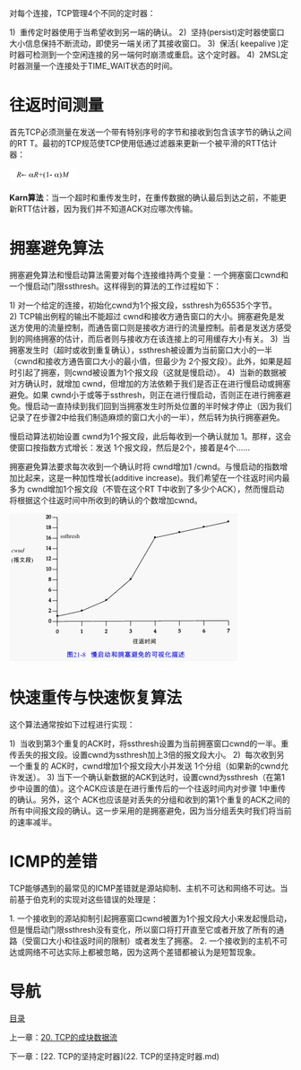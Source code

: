 对每个连接，TCP管理4个不同的定时器：

1)  重传定时器使用于当希望收到另一端的确认。
2)  坚持(persist)定时器使窗口大小信息保持不断流动，即使另一端关闭了其接收窗口。
3)  保活( keepalive )定时器可检测到一个空闲连接的另一端何时崩溃或重启。这个定时器。
4)  2MSL定时器测量一个连接处于TIME_WAIT状态的时间。

# 往返时间测量

首先TCP必须测量在发送一个带有特别序号的字节和接收到包含该字节的确认之间的RT T。最初的TCP规范使TCP使用低通过滤器来更新一个被平滑的RTT估计器：

![](img/chap21/img0.png)

**Karn算法**：当一个超时和重传发生时，在重传数据的确认最后到达之前，不能更新RTT估计器，因为我们并不知道ACK对应哪次传输。

# 拥塞避免算法

拥塞避免算法和慢启动算法需要对每个连接维持两个变量：一个拥塞窗口cwnd和一个慢启动门限ssthresh。这样得到的算法的工作过程如下：

1) 对一个给定的连接，初始化cwnd为1个报文段，ssthresh为65535个字节。
2) TCP输出例程的输出不能超过 cwnd和接收方通告窗口的大小。拥塞避免是发送方使用的流量控制，而通告窗口则是接收方进行的流量控制。前者是发送方感受到的网络拥塞的估计，而后者则与接收方在该连接上的可用缓存大小有关。
3)  当拥塞发生时（超时或收到重复确认），ssthresh被设置为当前窗口大小的一半（cwnd和接收方通告窗口大小的最小值，但最少为 2个报文段）。此外，如果是超时引起了拥塞，则cwnd被设置为1个报文段（这就是慢启动）。
4)  当新的数据被对方确认时，就增加 cwnd，但增加的方法依赖于我们是否正在进行慢启动或拥塞避免。如果 cwnd小于或等于ssthresh，则正在进行慢启动，否则正在进行拥塞避免。慢启动一直持续到我们回到当拥塞发生时所处位置的半时候才停止（因为我们记录了在步骤2中给我们制造麻烦的窗口大小的一半），然后转为执行拥塞避免。
	
慢启动算法初始设置 cwnd为1个报文段，此后每收到一个确认就加 1。那样，这会使窗口按指数方式增长：发送 1个报文段，然后是2个，接着是4个......

拥塞避免算法要求每次收到一个确认时将 cwnd增加1 /cwnd。与慢启动的指数增加比起来，这是一种加性增长(additive increase)。我们希望在一个往返时间内最多为 cwnd增加1个报文段（不管在这个RT T中收到了多少个ACK），然而慢启动将根据这个往返时间中所收到的确认的个数增加cwnd。

![](img/chap21/img1.png)

# 快速重传与快速恢复算法

这个算法通常按如下过程进行实现：

1)  当收到第3个重复的ACK时，将ssthresh设置为当前拥塞窗口cwnd的一半。重传丢失的报文段。设置cwnd为ssthresh加上3倍的报文段大小。
2)  每次收到另一个重复的 ACK时，cwnd增加1个报文段大小并发送 1个分组（如果新的cwnd允许发送）。
3) 当下一个确认新数据的ACK到达时，设置cwnd为ssthresh（在第1步中设置的值）。这个ACK应该是在进行重传后的一个往返时间内对步骤 1中重传的确认。另外，这个 ACK也应该是对丢失的分组和收到的第1个重复的ACK之间的所有中间报文段的确认。这一步采用的是拥塞避免，因为当分组丢失时我们将当前的速率减半。

# ICMP的差错

TCP能够遇到的最常见的ICMP差错就是源站抑制、主机不可达和网络不可达。当前基于伯克利的实现对这些错误的处理是：

1. 一个接收到的源站抑制引起拥塞窗口cwnd被置为1个报文段大小来发起慢启动，但是慢启动门限ssthresh没有变化，所以窗口将打开直至它或者开放了所有的通路（受窗口大小和往返时间的限制）或者发生了拥塞。
2. 一个接收到的主机不可达或网络不可达实际上都被忽略，因为这两个差错都被认为是短暂现象。

# 导航

[目录](README.md)

上一章：[20. TCP的成块数据流](20. TCP的成块数据流.md)

下一章：[22. TCP的坚持定时器](22. TCP的坚持定时器.md)
